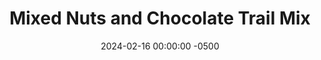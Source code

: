 ---
layout: post
title:  "Mixed Nuts and Chocolate Trail Mix"
date:   2024-02-16 00:00:00 -0500
categories: 
- Recipes
- Finger Foods
permalink: /recipes/trail-mix
image: /assets/Food/Finger Food/Trail Mix/trail-mix.jpg
ing: trailmix-ing
facts: trailmix-facts
Prep: 5
Rest: 
Cook: 
Source1: 
Source2: 
Description: Trail mix is a perfect snack to take on the go, especially when hiking (duh). Here's a simple formula that I generally follow, but it is super easy to tweak to your liking. Each serving is about 30 grams.
Instructions: 
- Mix together in ziploc bag, store in cabinet or fridge
---